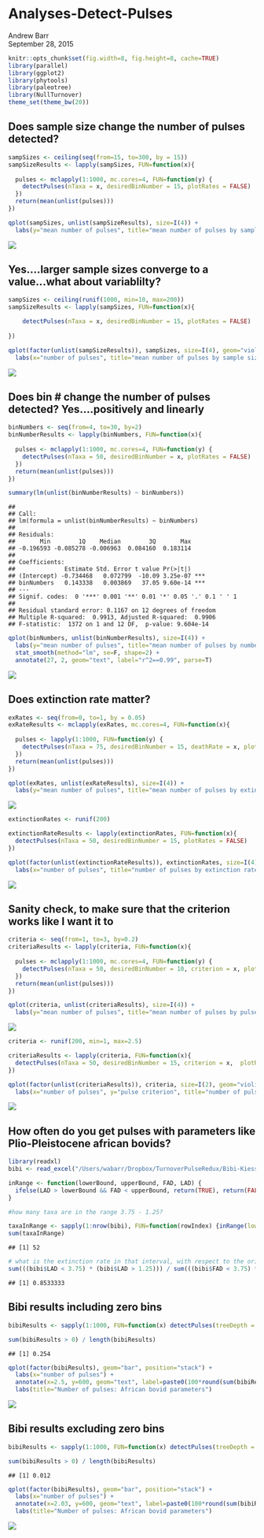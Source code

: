 # Analyses-Detect-Pulses
Andrew Barr  
September 28, 2015  


```r
knitr::opts_chunk$set(fig.width=8, fig.height=8, cache=TRUE)
library(parallel)
library(ggplot2)
library(phytools)
library(paleotree)
library(NullTurnover)
theme_set(theme_bw(20))
```


## Does sample size change the number of pulses detected? 


```r
sampSizes <- ceiling(seq(from=15, to=300, by = 15))
sampSizeResults <- lapply(sampSizes, FUN=function(x){
  
  pulses <- mclapply(1:1000, mc.cores=4, FUN=function(y) {
    detectPulses(nTaxa = x, desiredBinNumber = 15, plotRates = FALSE)
  })
  return(mean(unlist(pulses)))
})
```


```r
qplot(sampSizes, unlist(sampSizeResults), size=I(4)) +   
  labs(y="mean number of pulses", title="mean number of pulses by sample size", x="sample size")
```

![](analysis-detect-pulses_files/figure-html/unnamed-chunk-3-1.png) 

## Yes....larger sample sizes converge to a value...what about variablilty?


```r
sampSizes <- ceiling(runif(1000, min=10, max=200))
sampSizeResults <- lapply(sampSizes, FUN=function(x){

    detectPulses(nTaxa = x, desiredBinNumber = 15, plotRates = FALSE)
 
})
```


```r
qplot(factor(unlist(sampSizeResults)), sampSizes, size=I(4), geom="violin") +  
  labs(x="number of pulses", title="mean number of pulses by sample size", x="sample size")
```

![](analysis-detect-pulses_files/figure-html/unnamed-chunk-5-1.png) 

## Does bin # change the number of pulses detected? Yes....positively and linearly


```r
binNumbers <- seq(from=4, to=30, by=2)
binNumberResults <- lapply(binNumbers, FUN=function(x){
  
  pulses <- mclapply(1:1000, mc.cores=4, FUN=function(y) {
    detectPulses(nTaxa = 50, desiredBinNumber = x, plotRates = FALSE)
  })
  return(mean(unlist(pulses)))
})
```


```r
summary(lm(unlist(binNumberResults) ~ binNumbers))
```

```
## 
## Call:
## lm(formula = unlist(binNumberResults) ~ binNumbers)
## 
## Residuals:
##       Min        1Q    Median        3Q       Max 
## -0.196593 -0.085278 -0.006963  0.084160  0.183114 
## 
## Coefficients:
##              Estimate Std. Error t value Pr(>|t|)    
## (Intercept) -0.734468   0.072799  -10.09 3.25e-07 ***
## binNumbers   0.143338   0.003869   37.05 9.60e-14 ***
## ---
## Signif. codes:  0 '***' 0.001 '**' 0.01 '*' 0.05 '.' 0.1 ' ' 1
## 
## Residual standard error: 0.1167 on 12 degrees of freedom
## Multiple R-squared:  0.9913,	Adjusted R-squared:  0.9906 
## F-statistic:  1372 on 1 and 12 DF,  p-value: 9.604e-14
```


```r
qplot(binNumbers, unlist(binNumberResults), size=I(4)) +   
  labs(y="mean number of pulses", title="mean number of pulses by number of bins", x="number of bins") + 
  stat_smooth(method="lm", se=F, shape=2) + 
  annotate(27, 2, geom="text", label="r^2==0.99", parse=T)
```

![](analysis-detect-pulses_files/figure-html/unnamed-chunk-8-1.png) 

## Does extinction rate matter?



```r
exRates <- seq(from=0, to=1, by = 0.05)
exRateResults <- mclapply(exRates, mc.cores=4, FUN=function(x){
  
  pulses <- lapply(1:1000, FUN=function(y) {
    detectPulses(nTaxa = 75, desiredBinNumber = 15, deathRate = x, plotRates = FALSE)
  })
  return(mean(unlist(pulses)))
})
```


```r
qplot(exRates, unlist(exRateResults), size=I(4)) +    
  labs(y="mean number of pulses", title="mean number of pulses by extinction rate", x="extinction rate" )
```

![](analysis-detect-pulses_files/figure-html/unnamed-chunk-10-1.png) 


```r
extinctionRates <- runif(200)

extinctionRateResults <- lapply(extinctionRates, FUN=function(x){
  detectPulses(nTaxa = 50, desiredBinNumber = 15, plotRates = FALSE)
})
```


```r
qplot(factor(unlist(extinctionRateResults)), extinctionRates, size=I(4), geom="violin") +   
  labs(x="number of pulses", title="number of pulses by extinction rate", y="number of pulses")
```

![](analysis-detect-pulses_files/figure-html/unnamed-chunk-12-1.png) 

## Sanity check, to make sure that the criterion works like I want it to


```r
criteria <- seq(from=1, to=3, by=0.2)
criteriaResults <- lapply(criteria, FUN=function(x){
  
  pulses <- mclapply(1:1000, mc.cores=4, FUN=function(y) {
    detectPulses(nTaxa = 50, desiredBinNumber = 10, criterion = x, plotRates = FALSE)
  })
  return(mean(unlist(pulses)))
})
```


```r
qplot(criteria, unlist(criteriaResults), size=I(4)) +    
  labs(y="mean number of pulses", title="mean number of pulses by pulse criterion", x="pulse criterion")
```

![](analysis-detect-pulses_files/figure-html/unnamed-chunk-14-1.png) 


```r
criteria <- runif(200, min=1, max=2.5)

criteriaResults <- lapply(criteria, FUN=function(x){
  detectPulses(nTaxa = 50, desiredBinNumber = 15, criterion = x,  plotRates = FALSE)
})
```


```r
qplot(factor(unlist(criteriaResults)), criteria, size=I(2), geom="violin") +   
  labs(x="number of pulses", y="pulse criterion", title="number of pulses by criterion")
```

![](analysis-detect-pulses_files/figure-html/unnamed-chunk-16-1.png) 

## How often do you get pulses with parameters like Plio-Pleistocene african bovids?


```r
library(readxl)
bibi <- read_excel("/Users/wabarr/Dropbox/TurnoverPulseRedux/Bibi-Kiessling-PNAS-Supp1.xlsx")

inRange <- function(lowerBound, upperBound, FAD, LAD) {
  ifelse(LAD > lowerBound && FAD < upperBound, return(TRUE), return(FALSE))
}

#how many taxa are in the range 3.75 - 1.25?

taxaInRange <- sapply(1:nrow(bibi), FUN=function(rowIndex) {inRange(lower=1.25, upper=3.75, FAD=bibi[rowIndex,"FAD"], LAD=bibi[rowIndex,"LAD"])})
sum(taxaInRange)
```

```
## [1] 52
```

```r
# what is the extinction rate in that interval, with respect to the originiation rate?
sum(((bibi$LAD < 3.75) * (bibi$LAD > 1.25))) / sum(((bibi$FAD < 3.75) * (bibi$FAD > 1.25)))
```

```
## [1] 0.8533333
```


## Bibi results including zero bins


```r
bibiResults <- sapply(1:1000, FUN=function(x) detectPulses(treeDepth = 2.5, criterion = 1.5, nTaxa=52, desiredBinNumber = 10, deathRate =  0.8533333))

sum(bibiResults > 0) / length(bibiResults)
```

```
## [1] 0.254
```

```r
qplot(factor(bibiResults), geom="bar", position="stack") +  
  labs(x="number of pulses") + 
  annotate(x=2.5, y=600, geom="text", label=paste0(100*round(sum(bibiResults > 0) / length(bibiResults),2),"% of simulations \ndetect at least one pulse"), size=8) + 
  labs(title="Number of pulses: African bovid parameters")
```

![](analysis-detect-pulses_files/figure-html/unnamed-chunk-18-1.png) 

## Bibi results excluding zero bins


```r
bibiResults <- sapply(1:1000, FUN=function(x) detectPulses(treeDepth = 2.5, criterion = 1.5, nTaxa=52, desiredBinNumber = 10, deathRate =  0.8533333, excludeZeroes = TRUE))

sum(bibiResults > 0) / length(bibiResults)
```

```
## [1] 0.012
```

```r
qplot(factor(bibiResults), geom="bar", position="stack") +  
  labs(x="number of pulses") + 
  annotate(x=2.03, y=600, geom="text", label=paste0(100*round(sum(bibiResults > 0) / length(bibiResults),2),"% of simulations \ndetect at least one pulse"), size=8) + 
  labs(title="Number of pulses: African bovid parameters")
```

![](analysis-detect-pulses_files/figure-html/unnamed-chunk-19-1.png) 
